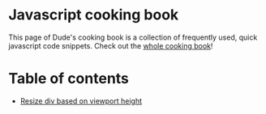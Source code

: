 # Javascript cooking book

This page of Dude's cooking book is a collection of frequently used, quick javascript code snippets. Check out the [whole cooking book](https://github.com/digitoimistodude/cooking-book)!

# Table of contents

- [Resize div based on viewport height](resize-div-based-on-viewport-height.js)
